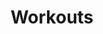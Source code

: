 ---
title: "Workouts"
draft: false
image : "images/gallery/workout/workout-5.JPG"
bg_image: "images/page-title.jpg"
category: "Keeping fit"
---